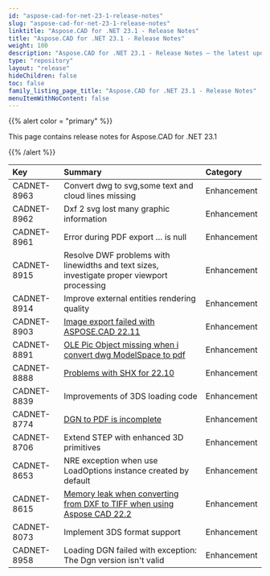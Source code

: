 ```yaml
---
id: "aspose-cad-for-net-23-1-release-notes"
slug: "aspose-cad-for-net-23-1-release-notes"
linktitle: "Aspose.CAD for .NET 23.1 - Release Notes"
title: "Aspose.CAD for .NET 23.1 - Release Notes"
weight: 100
description: "Aspose.CAD for .NET 23.1 - Release Notes – the latest updates and fixes."
type: "repository"
layout: "release"
hideChildren: false
toc: false
family_listing_page_title: "Aspose.CAD for .NET 23.1 - Release Notes"
menuItemWithNoContent: false
---
```


{{% alert color = "primary" %}}

This page contains release notes for Aspose.CAD for .NET 23.1

{{% /alert %}}


|**Key**|**Summary**|**Category**|
| :- | :- | :- |
| CADNET-8963 | Convert dwg to svg,some text and cloud lines missing | Enhancement |
| CADNET-8962 | Dxf 2 svg lost many graphic information | Enhancement |
| CADNET-8961 | Error during PDF export … <local5> is null | Enhancement |
| CADNET-8915 | Resolve DWF problems with linewidths and text sizes, investigate proper viewport processing | Enhancement |
| CADNET-8914 | Improve external entities rendering quality | Enhancement |
| CADNET-8903 | [Image export failed with ASPOSE.CAD 22.11](https://forum.aspose.com/t/image-export-failed-with-aspose-cad-22-11/256259) | Enhancement |
| CADNET-8891 | [OLE Pic Object missing when i convert dwg ModelSpace to pdf](https://forum.aspose.com/t/ole-pic-object-missing-when-i-convert-dwg-modelspace-to-pdf/255650) | Enhancement |
| CADNET-8888 | [Problems with SHX for 22.10](https://forum.aspose.com/t/aspose-cad-for-net-22-10-shx/255454) | Enhancement |
| CADNET-8839 | Improvements of 3DS loading code | Enhancement |
| CADNET-8774 | [DGN to PDF is incomplete](https://forum.aspose.com/t/dgn-to-pdf-is-incomplete/251401) | Enhancement |
| CADNET-8706 | Extend STEP with enhanced 3D primitives | Enhancement |
| CADNET-8653 | NRE exception when use LoadOptions instance created by default | Enhancement |
| CADNET-8615 | [Memory leak when converting from DXF to TIFF when using Aspose CAD 22.2](https://forum.aspose.com/t/memory-leak-when-converting-from-dxf-to-tiff-when-using-aspose-cad-22-2/245082) | Enhancement |
| CADNET-8073 | Implement 3DS format support | Enhancement |
| CADNET-8958 | Loading DGN failed with exception: The Dgn version isn't valid  | Enhancement |
